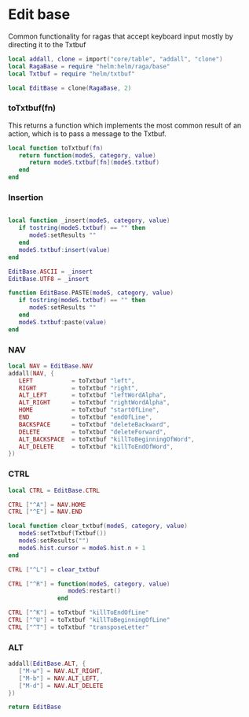 # Edit base

Common functionality for ragas that accept keyboard input mostly by
directing it to the Txtbuf

```lua
local addall, clone = import("core/table", "addall", "clone")
local RagaBase = require "helm:helm/raga/base"
local Txtbuf = require "helm/txtbuf"
```

```lua
local EditBase = clone(RagaBase, 2)
```


### toTxtbuf\(fn\)

This returns a function which implements the most common result of an action,
which is to pass a message to the Txtbuf\.

```lua
local function toTxtbuf(fn)
   return function(modeS, category, value)
      return modeS.txtbuf[fn](modeS.txtbuf)
   end
end
```

### Insertion

```lua

local function _insert(modeS, category, value)
   if tostring(modeS.txtbuf) == "" then
      modeS:setResults ""
   end
   modeS.txtbuf:insert(value)
end

EditBase.ASCII = _insert
EditBase.UTF8 = _insert

function EditBase.PASTE(modeS, category, value)
   if tostring(modeS.txtbuf) == "" then
      modeS:setResults ""
   end
   modeS.txtbuf:paste(value)
end

```


### NAV

```lua
local NAV = EditBase.NAV
addall(NAV, {
   LEFT           = toTxtbuf "left",
   RIGHT          = toTxtbuf "right",
   ALT_LEFT       = toTxtbuf "leftWordAlpha",
   ALT_RIGHT      = toTxtbuf "rightWordAlpha",
   HOME           = toTxtbuf "startOfLine",
   END            = toTxtbuf "endOfLine",
   BACKSPACE      = toTxtbuf "deleteBackward",
   DELETE         = toTxtbuf "deleteForward",
   ALT_BACKSPACE  = toTxtbuf "killToBeginningOfWord",
   ALT_DELETE     = toTxtbuf "killToEndOfWord",
})

```


### CTRL

```lua
local CTRL = EditBase.CTRL

CTRL ["^A"] = NAV.HOME
CTRL ["^E"] = NAV.END

local function clear_txtbuf(modeS, category, value)
   modeS:setTxtbuf(Txtbuf())
   modeS:setResults("")
   modeS.hist.cursor = modeS.hist.n + 1
end

CTRL ["^L"] = clear_txtbuf

CTRL ["^R"] = function(modeS, category, value)
                 modeS:restart()
              end

CTRL ["^K"] = toTxtbuf "killToEndOfLine"
CTRL ["^U"] = toTxtbuf "killToBeginningOfLine"
CTRL ["^T"] = toTxtbuf "transposeLetter"
```


### ALT

```lua
addall(EditBase.ALT, {
   ["M-w"] = NAV.ALT_RIGHT,
   ["M-b"] = NAV.ALT_LEFT,
   ["M-d"] = NAV.ALT_DELETE
})
```

```lua
return EditBase
```